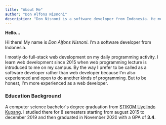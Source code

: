 ```yaml
---
title: "About Me"
author: "Don Alfons Nisnoni"
description: "Don Nisnoni is a software developer from Indonesia. He mostly do full-stack web development"
---
```


**Hello...**

<!-- My name is _Don Nisnoni_, you can call me _Don_. I'm a software developer from Indonesia 🇮🇩. I mostly do full-stack web development. -->

Hi there! My name is _Don Alfons Nisnoni_. I'm a software developer from Indonesia.

I mostly do full-stack web development on my daily programming activity. I learn web development since 2015 when web programming lecture is introduced to me on my campus. By the way I prefer to be called as a software developer rather than web developer because I'm also experienced and open to do another kinds of programming. But to be honest, I'm more experienced as a web developer.

### Education Background

A computer science bachelor's degree graduation from [STIKOM Uyelindo Kupang](http://uyelindo.ac.id).
I studied there for 8 semesters starting from august 2015 to december 2019 and then graduated in November 2020 with a GPA of **3.4**.

